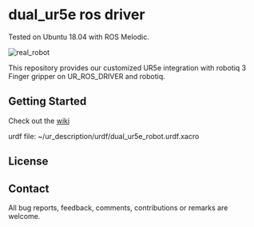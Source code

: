 # dual_ur5e ros driver
Tested on Ubuntu 18.04 with ROS Melodic.

![real_robot](https://user-images.githubusercontent.com/6389003/141102453-e75c4ded-fe8f-4a26-9d55-d97c1e357f7d.JPG)

This repository provides our customized UR5e integration with robotiq 3 Finger gripper on UR_ROS_DRIVER and robotiq.


## Getting Started

Check out the [wiki](https://github.com/yaesolKim/dual_ur5e/wiki)   

urdf file: ~/ur_description/urdf/dual_ur5e_robot.urdf.xacro     

## License

## Contact

All bug reports, feedback, comments, contributions or remarks are welcome.
